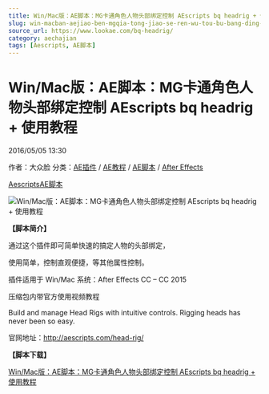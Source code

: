 ```yaml
---
title: Win/Mac版：AE脚本：MG卡通角色人物头部绑定控制 AEscripts bq headrig + 使用教程
slug: win-macban-aejiao-ben-mgqia-tong-jiao-se-ren-wu-tou-bu-bang-ding-kong-zhi-aescripts-bq-headrig-shi-yong-jiao-cheng
source_url: https://www.lookae.com/bq-headrig/
category: aechajian
tags: [Aescripts, AE脚本]
---
```

# Win/Mac版：AE脚本：MG卡通角色人物头部绑定控制 AEscripts bq headrig + 使用教程

2016/05/05 13:30

作者：大众脸
分类：[AE插件](https://www.lookae.com/after-effects/aechajian/) / [AE教程](https://www.lookae.com/after-effects/aejiaocheng/) / [AE脚本](https://www.lookae.com/after-effects/aescripts/) / [After Effects](https://www.lookae.com/after-effects/)

[Aescripts](https://www.lookae.com/tag/aescripts/)[AE脚本](https://www.lookae.com/tag/ae%e8%84%9a%e6%9c%ac/)

![Win/Mac版：AE脚本：MG卡通角色人物头部绑定控制 AEscripts bq headrig + 使用教程](https://img.alicdn.com/imgextra/i3/705956171/TB2pMalopXXXXXOXXXXXXXXXXXX_!!705956171.gif "Win/Mac版：AE脚本：MG卡通角色人物头部绑定控制 AEscripts bq headrig + 使用教程-LookAE.com")

**【脚本简介】**

通过这个插件即可简单快速的搞定人物的头部绑定，

使用简单，控制直观便捷，等其他属性控制。

插件适用于 Win/Mac 系统：After Effects CC – CC 2015

压缩包内带官方使用视频教程

Build and manage Head Rigs with intuitive controls. Rigging heads has never been so easy.

官网地址：http://aescripts.com/head-rig/

**【脚本下载】**

[Win/Mac版：AE脚本：MG卡通角色人物头部绑定控制 AEscripts bq headrig + 使用教程](http://lookae.ctfile.com/fs/IAk150247592)

